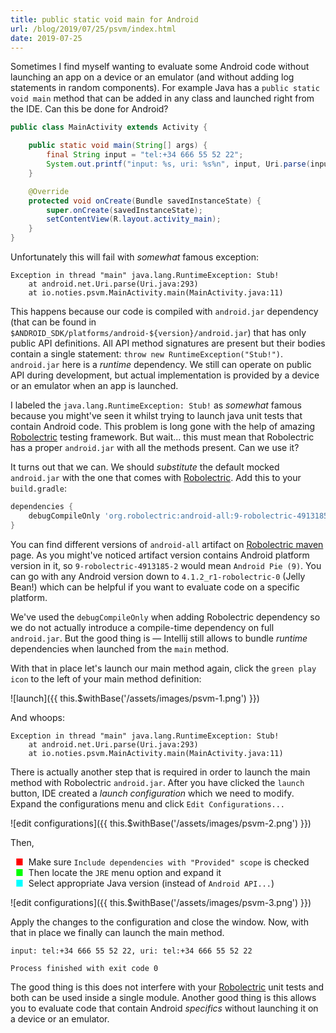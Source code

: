 ```yaml
---
title: public static void main for Android
url: /blog/2019/07/25/psvm/index.html
date: 2019-07-25
---
```


Sometimes I find myself wanting to evaluate some Android code without launching an app on a device or an emulator (and without adding log statements in random components). For example Java has a `public static void main` method that can be added in any class and launched right from the IDE. Can this be done for Android?

```java
public class MainActivity extends Activity {

    public static void main(String[] args) {
        final String input = "tel:+34 666 55 52 22";
        System.out.printf("input: %s, uri: %s%n", input, Uri.parse(input));
    }

    @Override
    protected void onCreate(Bundle savedInstanceState) {
        super.onCreate(savedInstanceState);
        setContentView(R.layout.activity_main);
    }
}
```

Unfortunately this will fail with _somewhat_ famous exception:

```javastacktrace
Exception in thread "main" java.lang.RuntimeException: Stub!
	at android.net.Uri.parse(Uri.java:293)
	at io.noties.psvm.MainActivity.main(MainActivity.java:11)
```

This happens because our code is compiled with `android.jar` dependency (that can be found in `$ANDROID_SDK/platforms/android-${version}/android.jar`) that has only public API definitions. All API method signatures are present but their bodies contain a single statement: `throw new RuntimeException("Stub!")`. `android.jar` here is a _runtime_ dependency. We still can operate on public API during development, but actual implementation is provided by a device or an emulator when an app is launched.

I labeled the `java.lang.RuntimeException: Stub!` as _somewhat_ famous because you might've seen it whilst trying to launch java unit tests that contain Android code. This problem is long gone with the help of amazing [Robolectric] testing framework. But wait... this must mean that Robolectric has a proper `android.jar` with all the methods present. Can we use it?

<p $excerpt></p>

It turns out that we can. We should _substitute_ the default mocked `android.jar` with the one that comes with [Robolectric]. Add this to your `build.gradle`:

```groovy
dependencies {
    debugCompileOnly 'org.robolectric:android-all:9-robolectric-4913185-2'
}
```

You can find different versions of `android-all` artifact on [Robolectric maven][robolectric-maven] page. As you might've noticed artifact version contains Android platform version in it, so `9-robolectric-4913185-2` would mean `Android Pie (9)`. You can go with any Android version down to `4.1.2_r1-robolectric-0` (Jelly Bean!) which can be helpful if you want to evaluate code on a specific platform.

We've used the `debugCompileOnly` when adding Robolectric dependency so we do not actually introduce a compile-time dependency on full `android.jar`. But the good thing is &mdash; Intellij still allows to bundle _runtime_ dependencies when launched from the `main` method.

With that in place let's launch our main method again, click the `green play icon` to the left of your main method definition:

![launch]({{ this.$withBase('/assets/images/psvm-1.png') }})

And whoops:

```javastacktrace
Exception in thread "main" java.lang.RuntimeException: Stub!
	at android.net.Uri.parse(Uri.java:293)
	at io.noties.psvm.MainActivity.main(MainActivity.java:11)
```

There is actually another step that is required in order to launch the main method with Robolectric `android.jar`. After you have clicked the `launch` button, IDE created a _launch configuration_ which we need to modify. Expand the configurations menu and click `Edit Configurations...`

![edit configurations]({{ this.$withBase('/assets/images/psvm-2.png') }})

<style>
.psvm-ul {
    list-style: none;
    margin: 0;
    padding: 0;
}
.psvm-ul li::before {
    content: "\25A0"; 
    display: inline-block;
    font-size: 1em; 
    padding-left: 8px;
    padding-right: 8px;
}
.psvm-li-red::before {
    color: #f00;
}
.psvm-li-green::before {
    color: #0f0;
}
.psvm-li-cyan::before {
    color: cyan;
}
</style>

Then,

<ul class="psvm-ul">
    <li class="psvm-li-red">Make sure <code>Include dependencies with "Provided" scope</code> is checked
    <li class="psvm-li-green">Then locate the <code>JRE</code> menu option and expand it
    <li class="psvm-li-cyan">Select appropriate Java version (instead of <code>Android API...</code>)
</ul>

![edit configurations]({{ this.$withBase('/assets/images/psvm-3.png') }})

Apply the changes to the configuration and close the window. Now, with that in place we finally can launch the main method. 

```
input: tel:+34 666 55 52 22, uri: tel:+34 666 55 52 22

Process finished with exit code 0
```

The good thing is this does not interfere with your [Robolectric] unit tests and both can be used inside a single module. Another good thing is this allows you to evaluate code that contain Android _specifics_ without launching it on a device or an emulator.

<!-- weird, robolectric doesn't have https enabled -->
[Robolectric]: http://robolectric.org
[robolectric-maven]: https://repo1.maven.org/maven2/org/robolectric/android-all/
